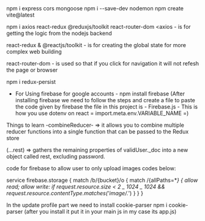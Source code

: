 <For express App>
npm i express cors mongoose
npm i --save-dev nodemon

<For Frontend React>
npm create vite@latest
<options>

npm i axios react-redux @reduxjs/toolkit react-router-dom
<axios - is for getting the logic from the nodejs backend

react-redux & @reactjs/toolkit - is for creating the global state for more complex web building

react-router-dom - is used so that if you click for navigation it will not refesh the page or browser

>

npm i redux-persist <to keep the data in the local storage so that if the user refreshes the browser the data will not be removed or vanished from the web>

- For Using firebase for google accounts -
  npm install firebase
  (After installing firebase we need to follow the steps and create a file to paste the code given by firebase the file in this project is - Firebase.js -
  This is how you use dotenv on react = import.meta.env.VARIABLE_NAME =)

Things to learn
-combineReducer- => it allows you to combine multiple reducer functions into a single function that can be passed to the Redux store

(...rest) => gathers the remaining properties of validUser.\_doc into a new object called rest, excluding password.

code for firebase to allow user to only upload images codes below:

service firebase.storage {
match /b/{bucket}/o {
match /{allPaths=\*_} {
allow read;
allow write: if
request.resource.size < 2 _ 1024 _ 1024 &&
request.resource.contentType.matches('image/._')
}
}
}

In the update profile part we need to install cookie-parser
npm i cookie-parser (after you install it put it in your main js in my case its app.js)
